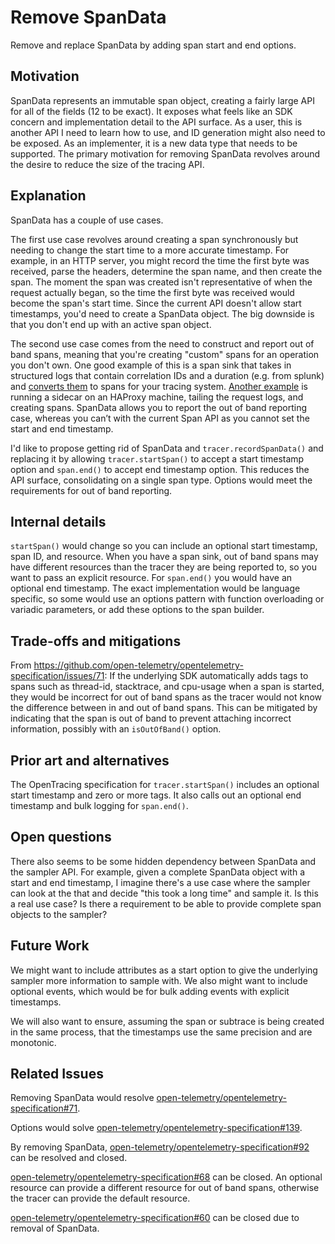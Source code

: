 # Remove SpanData

Remove and replace SpanData by adding span start and end options.

## Motivation

SpanData represents an immutable span object, creating a fairly large API for all of the fields (12 to be exact). It exposes what feels like an SDK concern and implementation detail to the API surface. As a user, this is another API I need to learn how to use, and ID generation might also need to be exposed. As an implementer, it is a new data type that needs to be supported. The primary motivation for removing SpanData revolves around the desire to reduce the size of the tracing API.

## Explanation

SpanData has a couple of use cases.

The first use case revolves around creating a span synchronously but needing to change the start time to a more accurate timestamp. For example, in an HTTP server, you might record the time the first byte was received, parse the headers, determine the span name, and then create the span. The moment the span was created isn't representative of when the request actually began, so the time the first byte was received would become the span's start time. Since the current API doesn't allow start timestamps, you'd need to create a SpanData object. The big downside is that you don't end up with an active span object.

The second use case comes from the need to construct and report out of band spans, meaning that you're creating "custom" spans for an operation you don't own. One good example of this is a span sink that takes in structured logs that contain correlation IDs and a duration (e.g. from splunk) and [converts them](https://github.com/lightstep/splunktospan/blob/58ef9bca81933a47605a51047b12742e2d13aa8f/splunktospan/span.py#L43) to spans for your tracing system. [Another example](https://github.com/lightstep/haproxy_log2span/blob/761da5bf3e4b6cce56039d65439ae7db57f48603/lib/lib.go#L292) is running a sidecar on an HAProxy machine, tailing the request logs, and creating spans. SpanData allows you to report the out of band reporting case, whereas you can’t with the current Span API as you cannot set the start and end timestamp.

I'd like to propose getting rid of SpanData and `tracer.recordSpanData()` and replacing it by allowing `tracer.startSpan()` to accept a start timestamp option and `span.end()` to accept end timestamp option. This reduces the API surface, consolidating on a single span type. Options would meet the requirements for out of band reporting.

## Internal details

`startSpan()` would change so you can include an optional start timestamp, span ID, and resource. When you have a span sink, out of band spans may have different resources than the tracer they are being reported to, so you want to pass an explicit resource. For `span.end()` you would have an optional end timestamp. The exact implementation would be language specific, so some would use an options pattern with function overloading or variadic parameters, or add these options to the span builder.

## Trade-offs and mitigations

From https://github.com/open-telemetry/opentelemetry-specification/issues/71: If the underlying SDK automatically adds tags to spans such as thread-id, stacktrace, and cpu-usage when a span is started, they would be incorrect for out of band spans as the tracer would not know the difference between in and out of band spans. This can be mitigated by indicating that the span is out of band to prevent attaching incorrect information, possibly with an `isOutOfBand()` option.

## Prior art and alternatives

The OpenTracing specification for `tracer.startSpan()` includes an optional start timestamp and zero or more tags. It also calls out an optional end timestamp and bulk logging for `span.end()`.

## Open questions

There also seems to be some hidden dependency between SpanData and the sampler API. For example, given a complete SpanData object with a start and end timestamp, I imagine there's a use case where the sampler can look at the that and decide "this took a long time" and sample it. Is this a real use case? Is there a requirement to be able to provide complete span objects to the sampler?

## Future Work

We might want to include attributes as a start option to give the underlying sampler more information to sample with. We also might want to include optional events, which would be for bulk adding events with explicit timestamps.

We will also want to ensure, assuming the span or subtrace is being created in the same process, that the timestamps use the same precision and are monotonic. 

## Related Issues

Removing SpanData would resolve [open-telemetry/opentelemetry-specification#71](https://github.com/open-telemetry/opentelemetry-specification/issues/71).

Options would solve [open-telemetry/opentelemetry-specification#139](https://github.com/open-telemetry/opentelemetry-specification/issues/139).

By removing SpanData, [open-telemetry/opentelemetry-specification#92](https://github.com/open-telemetry/opentelemetry-specification/issues/92) can be resolved and closed.

[open-telemetry/opentelemetry-specification#68](https://github.com/open-telemetry/opentelemetry-specification/issues/68) can be closed. An optional resource can provide a different resource for out of band spans, otherwise the tracer can provide the default resource.

[open-telemetry/opentelemetry-specification#60](https://github.com/open-telemetry/opentelemetry-specification/issues/60) can be closed due to removal of SpanData.
